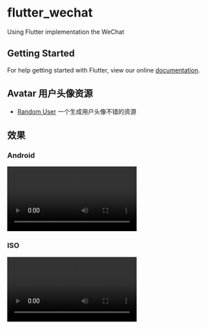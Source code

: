 # flutter_wechat

Using Flutter implementation the WeChat

## Getting Started

For help getting started with Flutter, view our online
[documentation](https://flutter.io/).


## Avatar 用户头像资源
- [Random User](https://www.randomuser.me/) 一个生成用户头像不错的资源


## 效果
### Android
<div>
    <video preload="auto" src="screenshots/Flutter-Wechat-Android.mp4">
</div>

### ISO
<div>
    <video preload="auto" src="screenshots/Flutter-Wechat-Iphone.mp4">
</div>